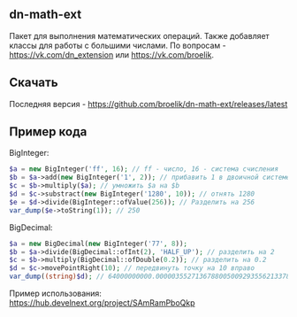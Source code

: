 ## dn-math-ext
Пакет для выполнения математических операций. Также добавляет классы для работы с большими числами.
По вопросам - https://vk.com/dn_extension или https://vk.com/broelik.
## Скачать
Последняя версия - https://github.com/broelik/dn-math-ext/releases/latest
## Пример кода
BigInteger:
```php
$a = new BigInteger('ff', 16); // ff - число, 16 - система счисления
$b = $a->add(new BigInteger('1', 2)); // прибавить 1 в двоичной системе счисления
$c = $b->multiply($a); // умножить $a на $b
$d = $c->substract(new BigInteger('1280', 10)); // отнять 1280
$e = $d->divide(BigInteger::ofValue(256)); // Разделить на 256
var_dump($e->toString(1)); // 250
```
BigDecimal:
```php
$a = new BigDecimal(new BigInteger('77', 8));
$b = $a->divide(BigDecimal::ofInt(2), 'HALF_UP'); // разделить на 2
$c = $b->multiply(BigDecimal::ofDouble(0.2)); // разделить на 0.2
$d = $c->movePointRight(10); // передвинуть точку на 10 вправо
var_dump((string)$d); // 64000000000.00000355271367880050092935562133789062500000
```
Пример использования:
https://hub.develnext.org/project/SAmRamPboQkp
